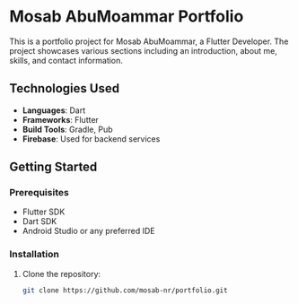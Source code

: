 # Mosab AbuMoammar Portfolio

This is a portfolio project for Mosab AbuMoammar, a Flutter Developer. The project showcases various sections including an introduction, about me, skills, and contact information.

## Technologies Used

- **Languages**: Dart
- **Frameworks**: Flutter
- **Build Tools**: Gradle, Pub
- **Firebase**: Used for backend services

## Getting Started

### Prerequisites

- Flutter SDK
- Dart SDK
- Android Studio or any preferred IDE

### Installation

1. Clone the repository:
   ```sh
   git clone https://github.com/mosab-nr/portfolio.git

